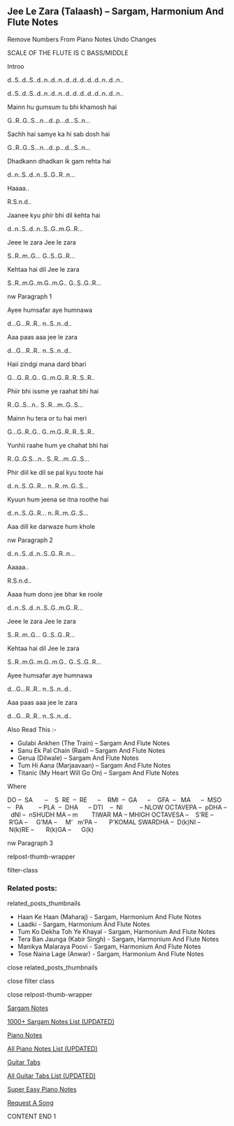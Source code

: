 
## Jee Le Zara (Talaash) – Sargam, Harmonium And Flute Notes

Remove Numbers From Piano Notes
Undo Changes

SCALE OF THE FLUTE IS C BASS/MIDDLE

Introo

d..S..d..S..d..n..d..n..d..d..d..d..d..n..d..n..

d..S..d..S..d..n..d..n..d..d..d..d..d..n..d..n..

Mainn hu gumsum tu bhi khamosh hai

G..R..G..S…n…d..p…d…S..n…

Sachh hai samye ka hi sab dosh hai

G..R..G..S…n…d..p…d…S..n…

Dhadkann dhadkan ik gam rehta hai

d..n..S..d..n..S..G..R..n…

Haaaa..

R.S.n.d..

Jaanee kyu phir bhi dil kehta hai

d..n..S..d..n..S..G..m.G..R…

Jeee le zara Jee le zara

S..R..m..G… G..S..G..R…

Kehtaa hai dil Jee le zara

S..R..m.G..m.G..m.G.. G..S..G..R…

nw Paragraph 1

Ayee humsafar aye humnawa

d…G…R..R.. n..S..n..d..

Aaa paas aaa jee le zara

d…G…R..R.. n..S..n..d..

Haii zindgi mana dard bhari

G…G..R..G.. G..m.G..R..R..S..R..

Phiir bhi issme ye raahat bhi hai

R..G..S…n.. S..R…m..G..S…

Mainn hu tera or tu hai meri

G…G..R..G.. G..m.G..R..R..S..R..

Yunhii raahe hum ye chahat bhi hai

R..G..G.S…n.. S..R…m..G..S…

Phir diil ke dil se pal kyu toote hai

d..n..S..G..R… n..R..m..G..S…

Kyuun hum jeena se itna roothe hai

d..n..S..G..R… n..R..m..G..S…

Aaa dill ke darwaze hum khole

nw Paragraph 2

d..n..S..d..n..S..G..R..n…

Aaaaa..

R.S.n.d..

Aaaa hum dono jee bhar ke roole

d..n..S..d..n..S..G..m.G..R…

Jeee le zara Jee le zara

S..R..m..G… G..S..G..R…

Kehtaa hai dil Jee le zara

S..R..m.G..m.G..m.G.. G..S..G..R…

Ayee humsafar aye humnawa

d…G…R..R.. n..S..n..d..

Aaa paas aaa jee le zara

d…G…R..R.. n..S..n..d..



Also Read This :-



* Gulabi Ankhen (The Train) – Sargam And Flute Notes
* Sanu Ek Pal Chain (Raid) – Sargam And Flute Notes
* Gerua (Dilwale) – Sargam And Flute Notes
* Tum Hi Aana (Marjaavaan) – Sargam And Flute Notes
* Titanic (My Heart Will Go On) – Sargam And Flute Notes

Where



DO –  SA       –    S  RE  –  RE      –    RMI  –  GA      –    GFA  –   MA      –  MSO  –   PA         – PLA  –  DHA      – DTI    –  NI          – NLOW OCTAVEPA –  pDHA –  dNI –  nSHUDH MA – m        TIWAR MA – MHIGH OCTAVESA –    S’RE –     R’GA –     G’MA –     M’   m’PA –       P’KOMAL SWARDHA –  D(k)NI –       N(k)RE –       R(k)GA –      G(k)

nw Paragraph 3



relpost-thumb-wrapper

filter-class

### Related posts:

related_posts_thumbnails

* Haan Ke Haan (Maharaj) - Sargam, Harmonium And Flute Notes
* Laadki - Sargam, Harmonium And Flute Notes
* Tum Ko Dekha Toh Ye Khayal - Sargam, Harmonium And Flute Notes
* Tera Ban Jaunga (Kabir Singh) - Sargam, Harmonium And Flute Notes
* Manikya Malaraya Poovi - Sargam, Harmonium And Flute Notes
* Tose Naina Lage (Anwar) - Sargam, Harmonium And Flute Notes

close related_posts_thumbnails

close filter class

close relpost-thumb-wrapper

[Sargam Notes](https://www.notationsworld.com/sargam-notes.html)

[1000+ Sargam Notes List (UPDATED)](https://www.notationsworld.com/all-songs-list-sargam-notes.html)

[Piano Notes](https://www.notationsworld.com/piano-notes.html)

[All Piano Notes List (UPDATED)](https://www.notationsworld.com/all-songs-list-piano-notes.html)

[Guitar Tabs](https://www.notationsworld.com/guitar-tabs.html)

[All Guitar Tabs List (UPDATED)](https://www.notationsworld.com/all-songs-list-guitar-tabs.html)

[Super Easy Piano Notes](https://studywall.in/)

[Request A Song](https://www.notationsworld.com/request-a-song.html)

CONTENT END 1

